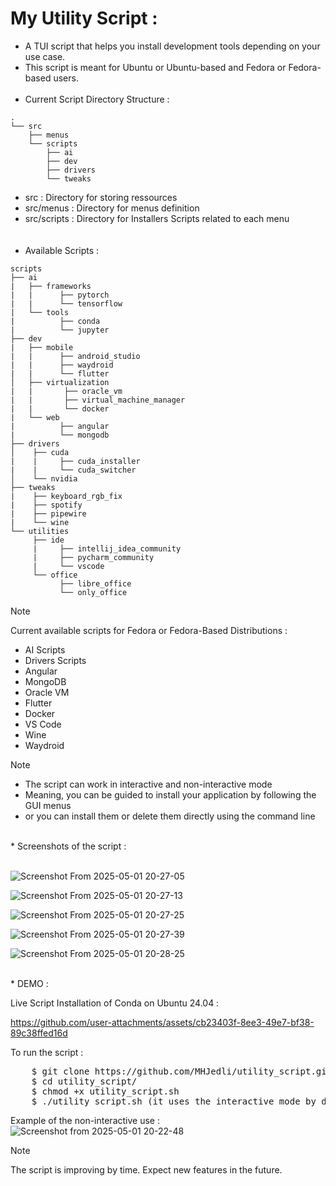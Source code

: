 # My Utility Script :
*  A TUI script that helps you install development tools depending on your use case.
*  This script is meant for Ubuntu or Ubuntu-based and Fedora or Fedora-based users.
<br><br>
*  Current Script Directory Structure :
```
.
└── src
    ├── menus
    └── scripts
        ├── ai
        ├── dev
        ├── drivers
        └── tweaks

```
*  src : Directory for storing ressources <br>
*  src/menus : Directory for menus definition <br>
*  src/scripts : Directory for Installers Scripts related to each menu <br>
<br><br>
*  Available Scripts :
```
scripts
├── ai
|   ├── frameworks
|   |      ├── pytorch
|   |      └── tensorflow
|   └── tools
|          ├── conda
|          └── jupyter
├── dev    
|   ├── mobile
|   |      ├── android_studio
|   |      ├── waydroid
|   |      └── flutter
│   ├── virtualization       
|   |       ├── oracle_vm
|   |       ├── virtual_machine_manager
|   |       └── docker
|   └── web
|          ├── angular
|          └── mongodb
├── drivers
│    ├── cuda
|    |     ├── cuda_installer
|    |     └── cuda_switcher
│    └── nvidia
├── tweaks 
|    ├── keyboard_rgb_fix
|    ├── spotify
|    ├── pipewire
|    └── wine
└── utilities
     ├── ide
     |     ├── intellij_idea_community
     |     ├── pycharm_community
     |     └── vscode
     └── office
           ├── libre_office
           └── only_office
```
>[!note]
> Current available scripts for Fedora or Fedora-Based Distributions :
> - AI Scripts
> - Drivers Scripts
> - Angular
> - MongoDB
> - Oracle VM
> - Flutter
> - Docker
> - VS Code
> - Wine
> - Waydroid

>[!note]
> - The script can work in interactive and non-interactive mode
> - Meaning, you can be guided to install your application by following the GUI menus
> - or you can install them or delete them directly using the command line

<br>
*  Screenshots of the script :
<br><br>

![Screenshot From 2025-05-01 20-27-05](https://github.com/user-attachments/assets/8df02abd-d437-4532-a6c3-a43f2cf7eda9)

![Screenshot From 2025-05-01 20-27-13](https://github.com/user-attachments/assets/b975ebe4-96e1-413d-8bab-1aaa7225222b)

![Screenshot From 2025-05-01 20-27-25](https://github.com/user-attachments/assets/e3a70ad0-c07c-40eb-a38f-698e411a9cce)

![Screenshot From 2025-05-01 20-27-39](https://github.com/user-attachments/assets/482061e3-2cb6-41d9-a817-68dbc8e42219)

![Screenshot From 2025-05-01 20-28-25](https://github.com/user-attachments/assets/7e86f960-f635-43b8-b3fa-ee365c9d6527)


<br>
* DEMO :<br>

Live Script Installation of Conda on Ubuntu 24.04 :
  

https://github.com/user-attachments/assets/cb23403f-8ee3-49e7-bf38-89c38ffed16d




To run the script :
<pre>
    $ git clone https://github.com/MHJedli/utility_script.git
    $ cd utility_script/
    $ chmod +x utility_script.sh
    $ ./utility_script.sh (it uses the interactive mode by default)
</pre>
Example of the non-interactive use :
![Screenshot from 2025-05-01 20-22-48](https://github.com/user-attachments/assets/7d647d73-f90b-4cb8-883c-d225f03e1356)


> [!NOTE]
> The script is improving by time. Expect new features in the future.

